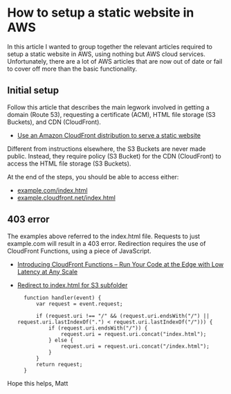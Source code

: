 # How to setup a static website in AWS

In this article I wanted to group together the relevant articles required to setup a static website in AWS, using nothing but AWS cloud services. Unfortunately, there are a lot of AWS articles that are now out of date or fail to cover off more than the basic functionality.

## Initial setup

Follow this article that describes the main legwork involved in getting a domain (Route 53), requesting a certificate (ACM), HTML file storage (S3 Buckets), and CDN (CloudFront).
- [Use an Amazon CloudFront distribution to serve a static website](https://docs.aws.amazon.com/Route53/latest/DeveloperGuide/getting-started-cloudfront-overview.html)

Different from instructions elsewhere, the S3 Buckets are never made public. Instead, they require policy (S3 Bucket) for the CDN (CloudFront) to access the HTML file storage (S3 Buckets).

At the end of the steps, you should be able to access either:
- [example.com/index.html](https://example.com/index.html)
- [example.cloudfront.net/index.html](https://example.cloudfront.net/index.html)


## 403 error

The examples above referred to the index.html file. Requests to just example.com will result in a 403 error. Redirection requires the use of CloudFront Functions, using a piece of JavaScript.

- [Introducing CloudFront Functions – Run Your Code at the Edge with Low Latency at Any Scale](https://aws.amazon.com/blogs/aws/introducing-cloudfront-functions-run-your-code-at-the-edge-with-low-latency-at-any-scale/)
- [Redirect to index.html for S3 subfolder](https://stackoverflow.com/questions/49082709/redirect-to-index-html-for-s3-subfolder)

		function handler(event) {
			var request = event.request;

			if (request.uri !== "/" && (request.uri.endsWith("/") || request.uri.lastIndexOf(".") < request.uri.lastIndexOf("/"))) {
				if (request.uri.endsWith("/")) {
					request.uri = request.uri.concat("index.html");
				} else {
					request.uri = request.uri.concat("/index.html");
				}
			}
			return request;
		}



Hope this helps,
Matt
